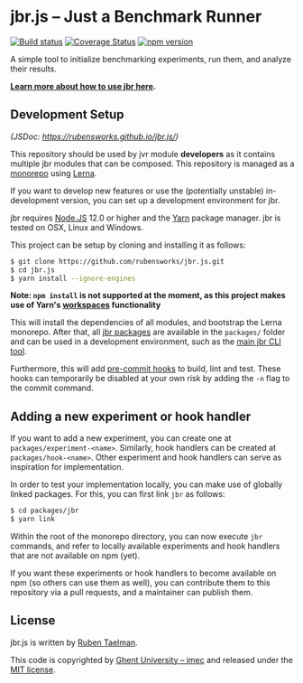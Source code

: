 # jbr.js – Just a Benchmark Runner

[![Build status](https://github.com/rubensworks/jbr.js/workflows/CI/badge.svg)](https://github.com/rubensworks/jbr.js/actions?query=workflow%3ACI)
[![Coverage Status](https://coveralls.io/repos/github/rubensworks/jbr.js/badge.svg?branch=master)](https://coveralls.io/github/rubensworks/jbr.js?branch=master)
[![npm version](https://badge.fury.io/js/jbr.svg)](https://www.npmjs.com/package/jbr)

A simple tool to initialize benchmarking experiments, run them, and analyze their results.

**[Learn more about how to use jbr here](https://github.com/rubensworks/jbr.js/tree/master/packages/jbr).**

## Development Setup

_(JSDoc: https://rubensworks.github.io/jbr.js/)_

This repository should be used by jvr module **developers** as it contains multiple jbr modules that can be composed.
This repository is managed as a [monorepo](https://github.com/babel/babel/blob/master/doc/design/monorepo.md)
using [Lerna](https://lernajs.io/).

If you want to develop new features
or use the (potentially unstable) in-development version,
you can set up a development environment for jbr.

jbr requires [Node.JS](http://nodejs.org/) 12.0 or higher and the [Yarn](https://yarnpkg.com/en/) package manager.
jbr is tested on OSX, Linux and Windows.

This project can be setup by cloning and installing it as follows:

```bash
$ git clone https://github.com/rubensworks/jbr.js.git
$ cd jbr.js
$ yarn install --ignore-engines
```

**Note: `npm install` is not supported at the moment, as this project makes use of Yarn's [workspaces](https://yarnpkg.com/lang/en/docs/workspaces/) functionality**

This will install the dependencies of all modules, and bootstrap the Lerna monorepo.
After that, all [jbr packages](https://github.com/rubensworks/jbr.js/tree/master/packages) are available in the `packages/` folder
and can be used in a development environment, such as the [main jbr CLI tool](https://github.com/rubensworks/jbr.js/tree/master/packages/jbr).

Furthermore, this will add [pre-commit hooks](https://www.npmjs.com/package/pre-commit)
to build, lint and test.
These hooks can temporarily be disabled at your own risk by adding the `-n` flag to the commit command.

## Adding a new experiment or hook handler

If you want to add a new experiment, you can create one at `packages/experiment-<name>`.
Similarly, hook handlers can be created at `packages/hook-<name>`.
Other experiment and hook handlers can serve as inspiration for implementation.

In order to test your implementation locally, you can make use of globally linked packages.
For this, you can first link `jbr` as follows:
```bash
$ cd packages/jbr
$ yarn link
```

Within the root of the monorepo directory, you can now execute `jbr` commands,
and refer to locally available experiments and hook handlers that are not available on npm (yet).

If you want these experiments or hook handlers to become available on npm (so others can use them as well),
you can contribute them to this repository via a pull requests,
and a maintainer can publish them.

## License

jbr.js is written by [Ruben Taelman](http://www.rubensworks.net/).

This code is copyrighted by [Ghent University – imec](http://idlab.ugent.be/)
and released under the [MIT license](http://opensource.org/licenses/MIT).
